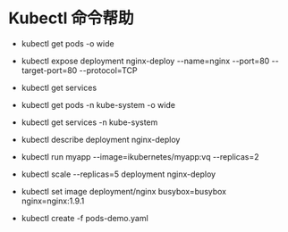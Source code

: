 # Kubectl 命令帮助

- kubectl get pods -o wide

- kubectl expose deployment nginx-deploy --name=nginx --port=80 --target-port=80 --protocol=TCP
- kubectl get services
- kubectl get pods -n kube-system -o wide
- kubectl get services -n kube-system
- kubectl describe deployment nginx-deploy
- kubectl run myapp --image=ikubernetes/myapp:vq --replicas=2
- kubectl scale --replicas=5 deployment nginx-deploy
- kubectl set image deployment/nginx busybox=busybox nginx=nginx:1.9.1

- kubectl create -f pods-demo.yaml